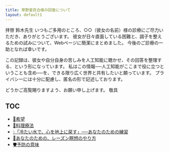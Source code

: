 ```yaml
---
title: 草野亜百合様の回復について
layout: default1
---
```

拝啓 鈴木先生
いつもご多用のところ、○○（彼女の名前）様の診療にご尽力いただき、ありがとうございます。
彼女が日々直面している困難と、調子を整えるための試みについて、Webページに簡潔にまとめました。
今後のご診療の一助となれば幸いです。

この記録は、彼女や自分自身の苦しみを人工知能に聴かせ、その回答を整理する、という形になっています。
私はこの情報──人工知能がここまで役に立つということも含め──を、できる限り広く世界と共有したいと願っています。
プライバシーには十分に配慮し、匿名の形で記述しております。

どうかご高覧賜りますよう、お願い申し上げます。
敬具

## TOC

* [🌈希望](the-hope)
* [🍳料理療法](cooking)
* [💧「冷たい水で、心を地上に戻す」──あなたのための練習](cold-water-grounding)
* [🍇あなたのための、レーズン瞑想のやり方](raisin-meditation)
* [🛡️予防の意味](prevention)
